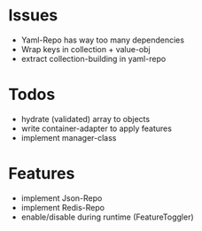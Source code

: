 # Issues
- Yaml-Repo has way too many dependencies
- Wrap keys in collection + value-obj
- extract collection-building in yaml-repo

# Todos
- hydrate (validated) array to objects
- write container-adapter to apply features
- implement manager-class

# Features
- implement Json-Repo
- implement Redis-Repo
- enable/disable during runtime (FeatureToggler)


